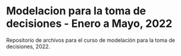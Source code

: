 # Modelacion para la toma de decisiones - Enero a Mayo, 2022
Repositorio de archivos para el curso de modelación para la toma de decisiones, 2022.
